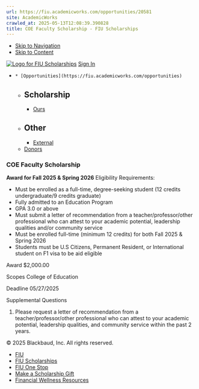 ```yaml
---
url: https://fiu.academicworks.com/opportunities/20581
site: AcademicWorks
crawled_at: 2025-05-13T12:08:39.390828
title: COE Faculty Scholarship - FIU Scholarships
---
```


  * [Skip to Navigation](https://fiu.academicworks.com/opportunities/20581#navigation)
  * [Skip to Content](https://fiu.academicworks.com/opportunities/20581#main)

[![Logo for FIU Scholarships](https://s3.amazonaws.com/static.academicworks.com/clients/fiu/assets/images/logo.png)](http://fiu.academicworks.com) [Sign In](https://fiu.academicworks.com/users/sign_in)
  *     * [Opportunities](https://fiu.academicworks.com/opportunities)
      * ## Scholarship
        * [Ours](https://fiu.academicworks.com/opportunities)
      * ## Other
        * [External](https://fiu.academicworks.com/opportunities/external)
    * [Donors](https://fiu.academicworks.com/donors)


### COE Faculty Scholarship
**Award for Fall 2025 & Spring 2026**
Eligibility Requirements:
  * Must be enrolled as a full-time, degree-seeking student (12 credits undergraduate/9 credits graduate)
  * Fully admitted to an Education Program
  * GPA 3.0 or above
  * Must submit a letter of recommendation from a teacher/professor/other professional who can attest to your academic potential, leadership qualities and/or community service
  * Must be enrolled full-time (minimum 12 credits) for both Fall 2025 & Spring 2026
  * Students must be U.S Citizens, Permanent Resident, or International student on F1 visa to be aid eligible



Award
    $2,000.00 

Scopes
    College of Education 

Deadline
    05/27/2025 

Supplemental Questions
    
  1. Please request a letter of recommendation from a teacher/professor/other professional who can attest to your academic potential, leadership qualities, and community service within the past 2 years.


© 2025 Blackbaud, Inc. All rights reserved. 
  * [FIU ](http://fiu.edu/)
  * [FIU Scholarships](http://scholarships.fiu.edu)
  * [FIU One Stop](http://onestop.fiu.edu)
  * [Make a Scholarship Gift](https://give.fiu.edu/give-now/)
  * [Financial Wellness Resources](https://go.fiu.edu/iGrad)



